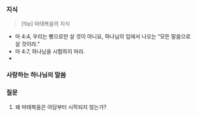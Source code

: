 ### 지식
> [!tip] 마태복음의 지식
- 마 4:4, 우리는 빵으로만 살 것이 아니요, 하나님의 입에서 나오는 “모든 말씀으로 살 것이라.”
- 마 4:7, 하나님을 시험하지 마라.
- 

### 사랑하는 하나님의 말씀

### 질문
1. 왜 마태복음은 아담부터 시작되지 않는가?